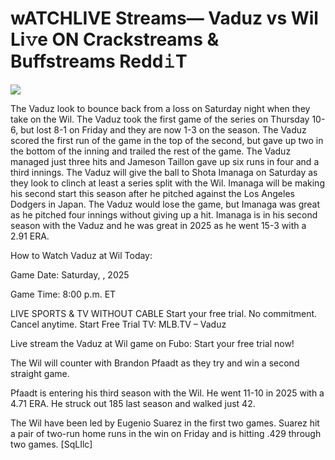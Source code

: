 # wATCHLIVE Streams— Vaduz vs Wil Li𝚟e ON Crackstreams & Buffstreams Redd𝚒T  
  
  
[![](https://i.imgur.com/qSNzIqt.png)](https://movie.rssnews.media/DIiOwHbq.php)  
  
The Vaduz look to bounce back from a loss on Saturday night when they take on the Wil. The Vaduz took the first game of the series on Thursday 10-6, but lost 8-1 on Friday and they are now 1-3 on the season. The Vaduz scored the first run of the game in the top of the second, but gave up two in the bottom of the inning and trailed the rest of the game. The Vaduz managed just three hits and Jameson Taillon gave up six runs in four and a third innings. The Vaduz will give the ball to Shota Imanaga on Saturday as they look to clinch at least a series split with the Wil. Imanaga will be making his second start this season after he pitched against the Los Angeles Dodgers in Japan. The Vaduz would lose the game, but Imanaga was great as he pitched four innings without giving up a hit. Imanaga is in his second season with the Vaduz and he was great in 2025 as he went 15-3 with a 2.91 ERA.

How to Watch Vaduz at Wil Today:

Game Date: Saturday, , 2025

Game Time: 8:00 p.m. ET

LIVE SPORTS & TV WITHOUT CABLE
Start your free trial. No commitment. Cancel anytime.
Start Free Trial
TV: MLB.TV – Vaduz

Live stream the Vaduz at Wil game on Fubo: Start your free trial now!

The Wil will counter with Brandon Pfaadt as they try and win a second straight game.

Pfaadt is entering his third season with the Wil. He went 11-10 in 2025 with a 4.71 ERA. He struck out 185 last season and walked just 42.

The Wil have been led by Eugenio Suarez in the first two games. Suarez hit a pair of two-run home runs in the win on Friday and is hitting .429 through two games. [SqLIlc]